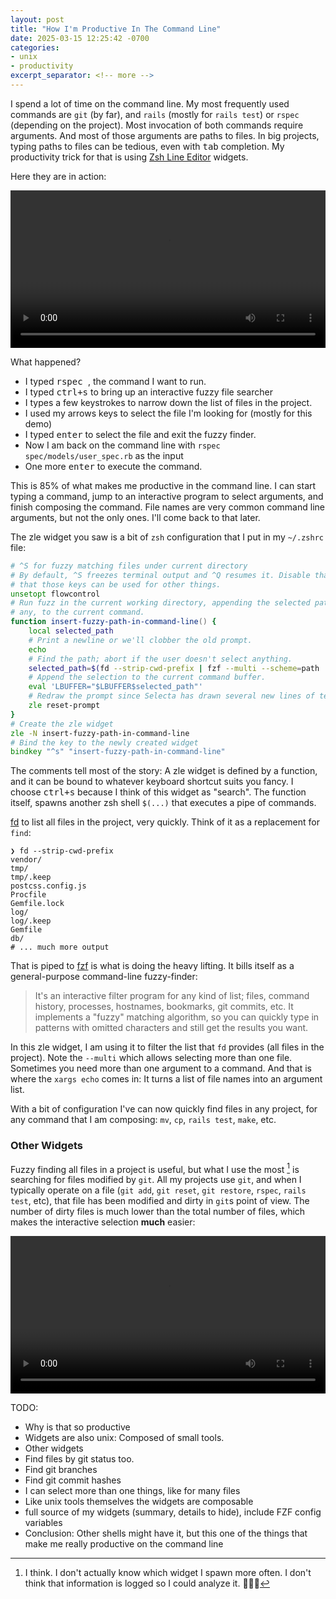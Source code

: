 ```yaml
---
layout: post
title: "How I'm Productive In The Command Line"
date: 2025-03-15 12:25:42 -0700
categories:
- unix
- productivity
excerpt_separator: <!-- more -->
---
```


I spend a lot of time on the command line. My most frequently used commands are `git` (by far), and `rails` (mostly for `rails test`) or `rspec` (depending on the project). Most invocation of both commands require arguments. And most of those arguments are paths to files. In big projects, typing paths to files can be tedious, even with <kbd>tab</kbd> completion. My productivity trick for that is using [Zsh Line Editor][zle] widgets.

Here they are in action:

<video width="100%" controls>
  <source src="/assets/videos/widget_demo_1.mov" type="video/mp4">
</video>

<!-- more -->

What happened?
- I typed <kbd>rspec </kbd>, the command I want to run.
- I typed <kbd>ctrl+s</kbd> to bring up an interactive fuzzy file searcher
- I types a few keystrokes to narrow down the list of files in the project.
- I used my arrows keys to select the file I'm looking for (mostly for this demo)
- I typed <kbd>enter</kbd> to select the file and exit the fuzzy finder.
- Now I am back on the command line with `rspec spec/models/user_spec.rb` as the input
- One more <kbd>enter</kbd> to execute the command.

This is 85% of what makes me productive in the command line. I can start typing a command, jump to an interactive program to select arguments, and finish composing the command. File names are very common command line arguments, but not the only ones. I'll come back to that later.

The zle widget you saw is a bit of `zsh` configuration that I put in my `~/.zshrc` file:

```zsh
# ^S for fuzzy matching files under current directory
# By default, ^S freezes terminal output and ^Q resumes it. Disable that so
# that those keys can be used for other things.
unsetopt flowcontrol
# Run fuzz in the current working directory, appending the selected path, if
# any, to the current command.
function insert-fuzzy-path-in-command-line() {
    local selected_path
    # Print a newline or we'll clobber the old prompt.
    echo
    # Find the path; abort if the user doesn't select anything.
    selected_path=$(fd --strip-cwd-prefix | fzf --multi --scheme=path | xargs echo) || return
    # Append the selection to the current command buffer.
    eval 'LBUFFER="$LBUFFER$selected_path"'
    # Redraw the prompt since Selecta has drawn several new lines of text.
    zle reset-prompt
}
# Create the zle widget
zle -N insert-fuzzy-path-in-command-line
# Bind the key to the newly created widget
bindkey "^s" "insert-fuzzy-path-in-command-line"
```

The comments tell most of the story: A zle widget is defined by a function, and it can be bound to whatever keyboard shortcut suits you fancy. I choose <kbd>ctrl+s</kbd> because I think of this widget as "search". The function itself, spawns another zsh shell `$(...)` that executes a pipe of commands.

[fd][fd] to list all files in the project, very quickly. Think of it as a replacement for `find`:

```
❯ fd --strip-cwd-prefix
vendor/
tmp/
tmp/.keep
postcss.config.js
Procfile
Gemfile.lock
log/
log/.keep
Gemfile
db/
# ... much more output
```

That is piped to [fzf](https://github.com/junegunn/fzf) is what is doing the heavy lifting. It bills itself as a general-purpose command-line fuzzy-finder:

> It's an interactive filter program for any kind of list; files, command history, processes, hostnames, bookmarks, git commits, etc. It implements a "fuzzy" matching algorithm, so you can quickly type in patterns with omitted characters and still get the results you want.

In this zle widget, I am using it to filter the list that `fd` provides (all files in the project). Note the `--multi` which allows selecting more than one file. Sometimes you need more than one argument to a command. And that is where the `xargs echo` comes in: It turns a list of file names into an argument list.

With a bit of configuration I've can now quickly find files in any project, for any command that I am composing: `mv`, `cp`, `rails test`, `make`, etc.

### Other Widgets

Fuzzy finding all files in a project is useful, but what I use the most [^1] is searching for files modified by `git`. All my projects use `git`, and when I typically operate on a file (`git add`, `git reset`, `git restore`, `rspec`, `rails test`, etc), that file has been modified and dirty in `git`s point of view. The number of dirty files is much lower than the total number of files, which makes the interactive selection **much** easier:

<video width="100%" controls>
  <source src="/assets/videos/widget_demo_2.mov" type="video/mp4">
</video>

[^1]: I think. I don't actually know which widget I spawn more often. I don't think that information is logged so I could analyze it. 🤷🏻‍♂️

[zle]: https://zsh.sourceforge.io/Guide/zshguide04.html
[fd]: https://github.com/sharkdp/fd

TODO:
- Why is that so productive
- Widgets are also unix: Composed of small tools.
- Other widgets
- Find files by git status too.
- Find git branches
- Find git commit hashes
- I can select more than one things, like for many files
- Like unix tools themselves the widgets are composable
- full source of my widgets (summary, details to hide), include FZF config variables
- Conclusion: Other shells might have it, but this one of the things that make me really productive on the command line
